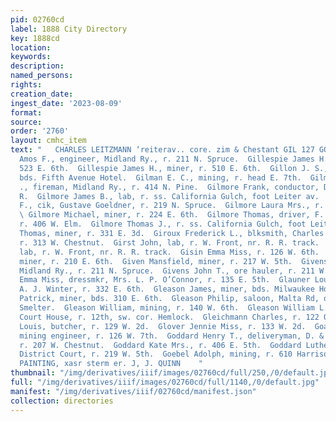 ```yaml
---
pid: 02760cd
label: 1888 City Directory
key: 1888cd
location: 
keywords: 
description: 
named_persons: 
rights: 
creation_date: 
ingest_date: '2023-08-09'
format: 
source: 
order: '2760'
layout: cmhc_item
text: "   CHARLES LEITZMANN ‘reiterav.. core. zim & Chestant GIL 127 GOE  Gillespie
  Amos F., engineer, Midland Ry., r. 211 N. Spruce.  Gillespie James H., miner, r.
  523 E. 6th.  Gillespie James H., miner, r. 510 E. 6th.  Gillon J. S., book agt,
  bds. Fifth Avenue Hotel.  Gilman E. C., mining, r. head E. 7th.  Gilmore. Benjamin
  ., fireman, Midland Ry., r. 414 N. Pine.  Gilmore Frank, conductor, D. & R. G. R.
  R.  Gilmore James B., lab, r. ss. California Gulch, foot Leiter av.  Gilmore John
  F., cik, Gustave Goeldner, r. 219 N. Spruce.  Gilmore Laura Mrs., r. 124 E. 10th.
  \ Gilmore Michael, miner, r. 224 E. 6th.  Gilmore Thomas, driver, F. E. Schlageter,
  r. 406 W. Elm.  Gilmore Thomas J., r. ss. California Gulch, foot Leiter av.  Gilroy
  Thomas, miner, r. 331 E. 3d.  Giroux Frederick L., blksmith, Charles Leitzmann,
  r. 313 W. Chestnut.  Girst John, lab, r. W. Front, nr. R. R. track.  Girst Martin,
  lab, r. W. Front, nr. R. R. track.  Gisin Emma Miss, r. 126 W. 6th.  Gisin George,
  miner, r. 210 E. 6th.  Given Mansfield, miner, r. 217 W. 5th.  Givens Daniel, fireman,
  Midland Ry., r. 211 N. Spruce.  Givens John T., ore hauler, r. 211 W. Elm.  Glatz
  Emma Miss, dressmkr, Mrs. L. P. O’Connor, r. 135 E. 5th.  Glauner Louis C., driver,
  A. J. Winter, r. 332 E. 6th.  Gleason James, miner, bds. Milwaukee House.  Gleason
  Patrick, miner, bds. 310 E. 6th.  Gleason Philip, saloon, Malta Rd, opp. American
  Smelter.  Gleason William, mining, r. 140 W. 6th.  Gleason William L., city collector,
  Court House, r. 12th, sw. cor. Hemlock.  Gleichmann Charles, r. 122 Oak.  Glick
  Louis, butcher, r. 129 W. 2d.  Glover Jennie Miss, r. 133 W. 2d.  Goad Thomas W.,
  mining engineer, r. 126 W. 7th.  Goddard Henry T., deliveryman, D. & R. @. Express,
  r. 207 W. Chestnut.  Goddard Kate Mrs., r. 406 E. 5th.  Goddard Luther M., judge,
  District Court, r. 219 W. 5th.  Goebel Adolph, mining, r. 610 Harrison av.  HOUSE
  PAINTING, xasr sterm er. J, J. QUINN    "
thumbnail: "/img/derivatives/iiif/images/02760cd/full/250,/0/default.jpg"
full: "/img/derivatives/iiif/images/02760cd/full/1140,/0/default.jpg"
manifest: "/img/derivatives/iiif/02760cd/manifest.json"
collection: directories
---
```

